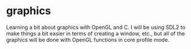# graphics
Learning a bit about graphics with OpenGL and C. I will be using SDL2 to make
things a bit easier in terms of creating a window, etc., but all of the
graphics will be done with OpenGL functions in core profile mode.
